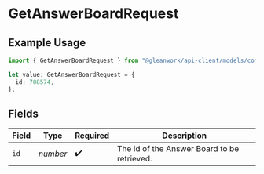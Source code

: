 # GetAnswerBoardRequest

## Example Usage

```typescript
import { GetAnswerBoardRequest } from "@gleanwork/api-client/models/components";

let value: GetAnswerBoardRequest = {
  id: 708574,
};
```

## Fields

| Field                                       | Type                                        | Required                                    | Description                                 |
| ------------------------------------------- | ------------------------------------------- | ------------------------------------------- | ------------------------------------------- |
| `id`                                        | *number*                                    | :heavy_check_mark:                          | The id of the Answer Board to be retrieved. |